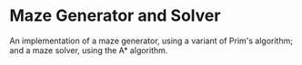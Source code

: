# Maze Generator and Solver
An implementation of a maze generator, using a variant of Prim's algorithm; and a maze solver, using the A* algorithm.
